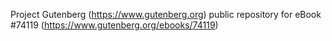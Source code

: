 Project Gutenberg (https://www.gutenberg.org) public repository for eBook #74119 (https://www.gutenberg.org/ebooks/74119)
